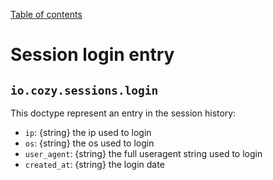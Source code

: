 [Table of contents](README.md#table-of-contents)

# Session login entry

## `io.cozy.sessions.login`

This doctype represent an entry in the session history:

- `ip`: {string} the ip used to login
- `os`: {string} the os used to login
- `user_agent`: {string} the full useragent string used to login
- `created_at`: {string} the login date
